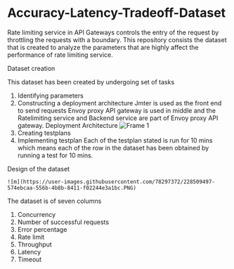 # Accuracy-Latency-Tradeoff-Dataset

Rate limiting service in API Gateways controls the entry of the request by throttling the requests with a boundary.
This repository consists the dataset that is created to analyze the parameters that are highly affect the performance of rate limiting service.

Dataset creation

This dataset has been created by undergoing set of tasks
1. Identifying parameters
2. Constructing a deployment architecture
    Jmter is used as the front end to send requests
    Envoy proxy API gateway is used in middle and the Ratelimiting service and Backend service are part of Envoy proxy API gateway.
    Deployment Architecture
    ![Frame 1](https://user-images.githubusercontent.com/78297372/228508967-8966e740-a325-43e8-90c1-29bf1888cdfc.png)
4. Creating testplans
5. Implementing testplan
    Each of the testplan stated is run for 10 mins which means each of the row in the dataset has been obtained by running a test for 10 mins. 
    
Design of the dataset

    ![m](https://user-images.githubusercontent.com/78297372/228509497-574ebcaa-556b-4b8b-8411-f02244e3a1bc.PNG)

The dataset is of seven columns
1. Concurrency
2. Number of successful requests
3. Error percentage
4. Rate limit
5. Throughput
6. Latency
7. Timeout
